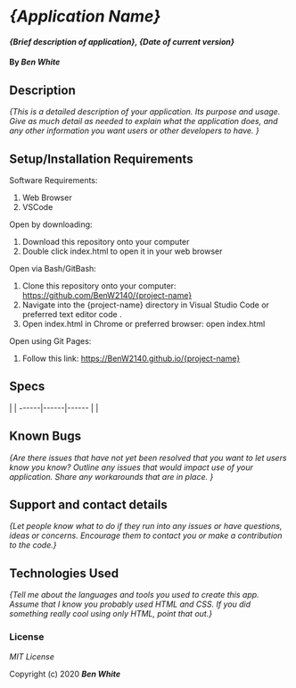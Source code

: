 # _{Application Name}_

#### _{Brief description of application}, {Date of current version}_

#### By _**Ben White**_

## Description

_{This is a detailed description of your application. Its purpose and usage.  Give as much detail as needed to explain what the application does, and any other information you want users or other developers to have. }_

## Setup/Installation Requirements

Software Requirements:

1. Web Browser
2. VSCode

Open by downloading:

1. Download this repository onto your computer
2. Double click index.html to open it in your web browser

Open via Bash/GitBash:

1. Clone this repository onto your computer: https://github.com/BenW2140/{project-name}
2. Navigate into the {project-name} directory in Visual Studio Code or preferred text editor code .
3. Open index.html in Chrome or preferred browser: open index.html

Open using Git Pages:

1. Follow this link: https://BenW2140.github.io/{project-name}

## Specs

| |
------|------|------
| |

## Known Bugs

_{Are there issues that have not yet been resolved that you want to let users know you know?  Outline any issues that would impact use of your application.  Share any workarounds that are in place. }_

## Support and contact details

_{Let people know what to do if they run into any issues or have questions, ideas or concerns.  Encourage them to contact you or make a contribution to the code.}_

## Technologies Used

_{Tell me about the languages and tools you used to create this app. Assume that I know you probably used HTML and CSS. If you did something really cool using only HTML, point that out.}_

### License

*MIT License*

Copyright (c) 2020 **_Ben White_**